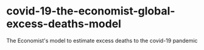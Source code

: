 # covid-19-the-economist-global-excess-deaths-model
 The Economist's model to estimate excess deaths to the covid-19 pandemic
